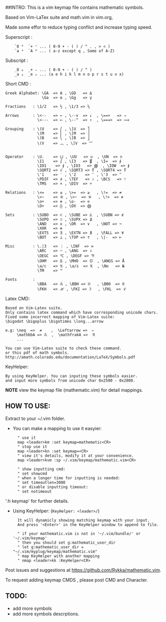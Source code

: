 ##INTRO:
This is a vim keymap file contains mathematic symbols.

Based on Vim-LaTex suite and math.vim in vim.org,

Made some effor to reduce typing conflict and increase typing speed.

Superscript :

        `0 ⁰  `+ ⁺ ... ( 0-9 + - ( ) / ^ . , > < )
        `a ᵃ  `A ᴬ ... ( a-z except q , Some of A-Z)

Subscript   :

        _0 ₀  _+ ₊ ... ( 0-9 + - ( ) / ^ )
        _a ₐ  _e ₑ ... (a e h i k l m n o p r s t u v x)


Short CMD  : 

    Greek Alphabet: \GA  => Α , \GD   => Δ
                    \Ga  => α , \Gg   => γ

    Fractions   : \1/2   => ½ , \1/3 => ⅓

    Arrows      : \<--   => ← , \--v  => ↓  , \==>   => ⇒
                  \<---  => ⟵ , \--^  => ↑  , \===>  => ⟹

    Grouping    : \(U    => ⎛ , \]U  => ⎤
                  \(M    => ⎜ , \]M  => ⎥
                  \(B    => ⎝ , \]B  => ⎦
                  \(V    => ︵ , \]V  => ︺


    Operator    : \U.    => ⨃ , \UU   => ∪  , \UN  => ∩
                  \I1    => ∫ , \I3   => ∭  , \I=  => ⨎
                  \IO1    => ∮ , \IO3   => ∰  , \IOW  => ∳
                  \SQRT2 => √ , \SQRT3 => ∛ , \SQRT4 => ∜
                  \'1    => ′ , \'2    => ″ , \'3  => ‴
                  \PDIF  => ∂ , \TEF   => ∴ , \BCS   => ∵
                  \TMS   => × , \DIV  => ÷

    Relations   : \<=    => ≤ , \>=  => ≥   , \!=  => ≠
                  \<~    => ⪝ , \>~  => ⪞   , \!>  => ≯
                  \o+    => ⊕ , \o-  => ⊖
                  \O+    => ⨀ , \OX  => ⨂

    Sets        : \SUBO  => ⊂ , \SUBE => ⊆  , \SUBN => ⊄
                  \SUPO  => ⊃ , \SUPX => ⊉
                  \AND   => ∧ , \OR  => ∨   , \NOT => ¬
                  \XOR   => ⊕
                  \EXTS  => ∃ , \EXTN => ∄  , \FALL => ∀
                  \BOT   => ⊥ , \TOP => ⊤   , \|-  => ⊢

    Misc        : \.|3   => ⋮ , \INF  => ∞
                  \ARC   => ⌒ , \ANG  => ∠
                  \DEGC  => ℃ , \DEGF => ℉
                  \OHM   => Ω , \MHO  => ℧  , \ANGS => Å
                  \a/c   => ℀ , \a/s  => ℁  , \No   => №
                  \TM    => ™

    Fonts       :
                  \BBA   => 𝔸 , \BBH => ℍ   , \BB0  => 𝟘
                  \FKH   => ℋ , \FKI => ℑ   , \FKL  => ℒ

Latex CMD:

    Based on Vim-Latex suite.
    Only contains latex command which have corresponding unicode chars.
    Fixed some incorrect mapping of Vim-Latex suite:
    \bigodot \bigoplus \bigotimes \long...arrow

    e.g: \neq  =>  ≠    ,  \Leftarrow =>  ⇐
         \mathbbA => 𝔸  ,  \mathfrakA =>  𝔄
         ...

    You can use Vim-Latex suite to check these command.
    or this pdf of math symbols.
    http://amath.colorado.edu/documentation/LaTeX/Symbols.pdf 

KeyHelper:

    By using KeyHelper. You can inputing these symbols easier.
    and input more symbols from unicode char 0x2500 - 0x2800.
    

**NOTE** view the keymap file (mathematic.vim) for detail mappings.

## HOW TO USE:

Extract to your ~/.vim folder.

- You can make a mapping to use it easyier:
   
        " use it
        map <leader>km :set keymap=mathematic<CR>
        " stop use it
        map <leader>kn :set keymap=<CR>
        " view it's details, modify it at your convenience.
        map <leader>kvm :sp ~/.vim/keymap/mathematic.vim<CR>
    
        " show inputting cmd:
        " set showcmd
        " when a longer time for inputting is needed:
        " set timeoutlen=3000
        " or disable inputting timeout:
        " set notimeout

':h keymap' for further details.


- Using KeyHelper: (`KeyHelper: <leader>/`)

        It will dynamicly showing matching keymap with your input.
        And press '<Enter>' in the KeyHelper window to append to file.

        " if your mathematic.vim is not in '~/.vim/bundle/' or '~/.vim/keymap'
        " then you should set g:mathematic_user_dir
        " let g:mathematic_user_dir = "~/.vim/myplug/keymap/mathematic.vim"
        " map KeyHelper with another mapping
        " nmap <leader>kk :KeyHelper<CR>

Post issues and suggestions at https://github.com/Rykka/mathematic.vim.

To request adding keymap CMDS , please post CMD and Character.

## TODO:

- add more symbols
- add more symbols descrptions.

